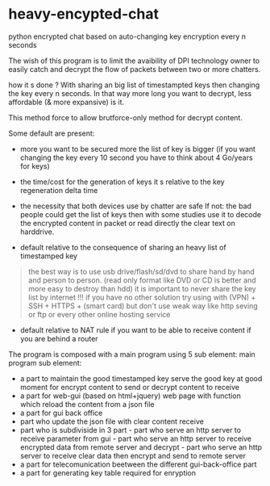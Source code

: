 heavy-encypted-chat
===================

python encrypted chat based on auto-changing key encryption every n seconds



The wish of this program is to limit the avaibility of DPI technology owner to easily catch and decrypt the flow of packets between two or more chatters. 

how it s done ?
With sharing an big list of timestampted keys then changing the key every n seconds.
In that way more long you want to decrypt, less affordable (& more expansive) is it.

This method force to allow brutforce-only method for decrypt content.

Some default are present:

- more you want to be secured more the list of key is bigger
(if you want changing the key every 10 second you have to think about 4 Go/years for keys)

- the time/cost for the generation of keys 
it s relative to the key regeneration delta time

- the necessity that both devices use by chatter are safe 
If not: the bad people could get the list of keys then with some studies use it to decode the encrypted content in packet 
or read directly the clear text on harddrive.

- default relative to the consequence of sharing an heavy list of timestamped key
 > the best way is to use usb drive/flash/sd/dvd to share hand by hand and person to person. (read only format like DVD or CD is better and more easy to destroy than hdd)
 > it is important to never share the key list by internet !!! 
    if you have no other solution try using with (VPN) + SSH + HTTPS + (smart card) but don't use weak way like http seving or ftp or every other online hosting service

- default relative to NAT rule if you want to be able to receive content if you are behind a router 


The program is composed with a main program using 5 sub element:
 main program
 sub element:
  - a part to maintain the good timestamped key
   serve the good key at good moment for encrypt content to send or decrypt content to receive
  - a part for web-gui (based on html+jquery)
   web page with function which reload the content from a json file
  - a part for gui back office
   - part who update the json file with clear content receive
   - part who is subdiviside in 3 part
    - part who serve an http server to receive parameter from gui
    - part who serve an http server to receive encrypted data from remote server and decrypt
    - part who serve an http server to receive clear data then encrypt and send to remote server
  - a part for telecomunication beetween the different gui-back-office part
  - a part for generating key table required for enryption

